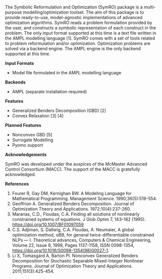 The Symbolic Reformulation and Optimization (SymRO) package is a multi-purpose modelling/optimization toolset. The aim of this package is to provide ready-to-use, model-agnostic implementations of advanced optimization algorithms. SymRO reads a problem formulation provided by the user, and constructs a symbolic representation of each construct in the problem. The only input format supported at this time is a text file written in the AMPL modelling language [1]. SymRO comes with a set of tools related to problem reformulation and/or optimization. Optimization problems are solved via a backend engine. The AMPL engine is the only backend supported at this time.


**Input Formats**
* Model file formulated in the AMPL modelling language


**Backends**
* AMPL (separate installation required)


**Features**
* Generalized Benders Decomposition (GBD) [2]
* Convex Relaxation [3] [4]


**Planned Features**

* Nonconvex GBD [5]
* Surrogate Modelling
* Pyomo support


**Acknowledgements**

SymRO was developed under the auspices of the McMaster Advanced Control Consortium (MACC). The support of the MACC is gratefully acknowledged.


**References**
1. Fourer R, Gay DM, Kernighan BW. A Modeling Language for Mathematical Programming. Management Science. 1990;36(5):519-554.
2. Geoffrion A. Generalized Benders Decomposition. Journal of Optimization Theory and Applications. 1972;10(4):237-260.
3. Maranas, C.D., Floudas, C.A. Finding all solutions of nonlinearly constrained systems of equations. J Glob Optim 7, 143–182 (1995). https://doi.org/10.1007/BF01097059
4. C.S. Adjiman, S. Dallwig, C.A. Floudas, A. Neumaier, A global optimization method, αBB, for general twice-differentiable constrained NLPs — I. Theoretical advances, Computers & Chemical Engineering, Volume 22, Issue 9, 1998, Pages 1137-1158, ISSN 0098-1354, https://doi.org/10.1016/S0098-1354(98)00027-1.
5. Li X, Tomasgard A, Barton PI. Nonconvex Generalized Benders Decomposition for Stochastic Separable Mixed-Integer Nonlinear Programs. Journal of Optimization Theory and Applications. 2011;151(3):425-454.